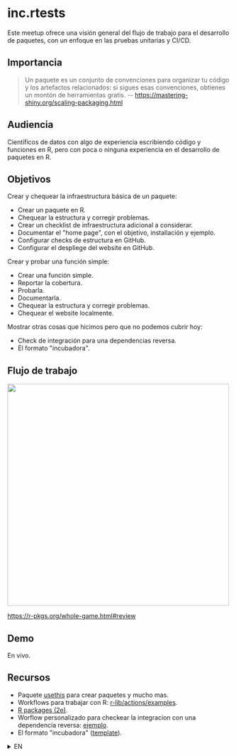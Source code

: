 # inc.rtests

Este meetup ofrece una visión general del flujo de trabajo para el desarrollo de paquetes, con un enfoque en las pruebas unitarias y CI/CD.

## Importancia

> Un paquete es un conjunto de convenciones para organizar tu código y los artefactos relacionados: si sigues esas convenciones, obtienes un montón de herramientas gratis.
> -- https://mastering-shiny.org/scaling-packaging.html

## Audiencia

Científicos de datos con algo de experiencia escribiendo código y funciones en R, pero con poca o ninguna experiencia en el desarrollo de paquetes en R.

## Objetivos

Crear y chequear la infraestructura básica de un paquete:

- Crear un paquete en R.
- Chequear la estructura y corregir problemas.
- Crear un checklist de infraestructura adicional a considerar.
- Documentar el "home page", con el objetivo, installación y ejemplo.
- Configurar checks de estructura en GitHub.
- Configurar el despliege del website en GitHub.

Crear y probar una función simple:

- Crear una función simple.
- Reportar la cobertura.
- Probarla.
- Documentarla.
- Chequear la estructura y corregir problemas.
- Chequear el website localmente.

Mostrar otras cosas que hicimos pero que no podemos cubrir hoy:

* Check de integración para una dependencias reversa.
* El formato "incubadora".

## Flujo de trabajo

<img src=https://github.com/user-attachments/assets/aabb5a62-7f4b-4767-b1d7-52130c395531 width=500>

https://r-pkgs.org/whole-game.html#review

## Demo

En vivo.

## Recursos

* Paquete [usethis](https://usethis.r-lib.org/reference/index.html) para crear paquetes y mucho mas.
* Workflows para trabajar con R: [r-lib/actions/examples](https://github.com/r-lib/actions/tree/v2/examples#example-workflows).
* [R packages (2e)](https://r-pkgs.org/).
* Worflow personalizado para checkear la integracion con una dependencia reversa: [ejemplo](https://github.com/ixpantia/tower/pull/14/files#diff-8fe6f19b5ce17649a885f3ad91e83f63c1ca2dc91dbcd00fa3bd7e242f80dda7).
* El formato "incubadora" ([template](https://github.com/dsincubator/template)).



<details>
<summary>EN</summary>

# inc.rtests

This meetup provides an overview of the workflow for package development, focusing on unit testing and CI/CD.

## Importance

> A package is a set of conventions for organizing your code and related artifacts: if you follow those conventions, you get a bunch of free 
tools.
> -- https://mastering-shiny.org/scaling-packaging.html

## Audience

Data scientists with some experience writing code and functions in R, but with little to no experience in R package development.

## Objectives

Create and check the basic infrastructure of a package:

- Create a package in R.
- Check the structure and fix issues.
- Create a checklist of additional infrastructure to consider.
- Document the "home page," including the aim, installation, and example.
- Set up structure checks on GitHub.
- Set up the deployment of the website on GitHub.

Create and test a simple function:

- Create a simple function.
- Report the coverage.
- Test it.
- Document it.
- Check the structure and fix issues.
- Check the website locally.

Show other things we've done but cannot cover today:

* Integration check for reverse dependencies.
* The "incubator" format.

## Workflow

<img src=https://github.com/user-attachments/assets/aabb5a62-7f4b-4767-b1d7-52130c395531 width=500>

https://r-pkgs.org/whole-game.html#review

## Demo

Live.

## Resources

* Package [usethis](https://usethis.r-lib.org/reference/index.html) for creating packages and much more.
* Workflows for working with R: [r-lib/actions/examples](https://github.com/r-lib/actions/tree/v2/examples#example-workflows).
* [R packages (2e)](https://r-pkgs.org/).
* Custom workflow to check integration with a reverse dependency: 
[example](https://github.com/ixpantia/tower/pull/14/files#diff-8fe6f19b5ce17649a885f3ad91e83f63c1ca2dc91dbcd00fa3bd7e242f80dda7).
* The "incubator" format ([template](https://github.com/dsincubator/template)).

## Setup

> As a developer I want to setup a fresh system so that I can use the devtools workflow to develop an R package.

From an R package in a fresh environment (e.g. on GitHub Codespaces):

* Install R: https://github.com/r-lib/rig

* Install R-package dependencies: `pak::pak()`

* Install devtools: `pak::pak("devtools")`

* Setup devtools: `usethis::use_devtools()` 

```r
# .Rprofile
if (interactive()) {
  suppressMessages(require(devtools))
}
```

* Restart R:
  * Quit R from the R console: `q()`
  * Start R from the terminal: `R`

* Setup the devtools workflow as aliases, then run each `alias` from ther terminal, e.g. `rload_all`

```bash
# ~/.bash_aliases 
alias rtest="Rscript -e 'devtools::test()'"
alias rdocument="Rscript -e 'devtools::document()'"
alias rcheck="Rscript -e 'devtools::check()'"
```

* Setup the devtools workflow in a [Taskfile.yml](https://taskfile.dev/installation/) then:
  * run each `task` from the [extension](https://marketplace.visualstudio.com/items?itemName=task.vscode-task), or
  * run each `task` from the terminal, e.g. `task load_all`.

```yaml
# Taskfile.yml
version: '3'

tasks:
  test:
    cmds:
      - Rscript -e "devtools::test()"
  document:
    cmds:
      - Rscript -e "devtools::document()"
  check:
    cmds:
      - Rscript -e "devtools::check()"
```

For more tasks see Taskfile.yml

</details>
